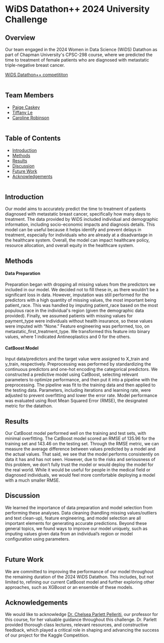 # WiDS Datathon++ 2024 University Challenge

## Overview

Our team engaged in the 2024 Women in Data Science (WiDS) Datathon as part of Chapman University's CPSC-298 course, where we predicted the time to treatment of female patients who are diagnosed with metastatic triple-negative breast cancer.   

[WiDS Datathon++ competititon](https://www.kaggle.com/competitions/widsdatathon2024-university/overview)
<br></br>

## Team Members
- [Paige Caskey](https://github.com/paigecaskey)
- [Tiffany Le](https://github.com/tifle)
- [Caroline Robinson](https://github.com/cbellerob)
<br></br>

## Table of Contents
- [Introduction](https://github.com/cbellerob/WiDS-Datathon-2024#introduction)
- [Methods](https://github.com/cbellerob/WiDS-Datathon-2024#methods)
- [Results](https://github.com/cbellerob/WiDS-Datathon-2024#results)
- [Discussion](https://github.com/cbellerob/WiDS-Datathon-2024#discussion)
- [Future Work](https://github.com/cbellerob/WiDS-Datathon-2024#future-work)
- [Acknowledgements](https://github.com/cbellerob/WiDS-Datathon-2024#acknowledgements)
<br></br>

## Introduction
Our model aims to accurately predict the time to treatment of patients diagnosed with metastatic breast cancer, specifically how many days to treatment. The data provided by WiDS included individual and demographic information, including socio-economic impacts and diagnosis details. This model can be useful because it helps identify and prevent delays in treatment, especially for individuals who are already at a disadvantage in the healthcare system. Overall, the model can impact healthcare policy, resource allocation, and overall equity in the healthcare system.

## Methods
#### Data Preparation
Preparation began with dropping all missing values from the predictors we included in our model. 
We decided not to fill these in, as there wouldn’t be a significant loss in data. 
However, imputation was still performed for the predictors with a high quantity of missing values, the most important being patient_race. 
This was handled by imputing patient_race based on the most populous race in the individual's region (given the demographic data provided). 
Finally, we assumed patients with missing values for payment_type were individuals without health insurance, so these values were imputed with “None.” Feature engineering was performed, too, on metastatic_first_treatment_type. We transformed this feature into binary values, where 1 indicated Antineoplastics and 0 for the others.

#### CatBoost Model
Input data/predictors and the target value were assigned to X_train and y_train, respectively. 
Preprocessing was performed by standardizing the continuous predictors and one-hot encoding the categorical predictors.
We constructed a predictive model using CatBoost, selecting relevant parameters to optimize performance, and then put it into a pipeline with the preprocessing.
The pipeline was fit to the training data and then applied to the testing data. Parameters, including iterations and learning rate, were adjusted to prevent overfitting and lower the error rate. Model performance was evaluated using Root Mean Squared Error (RMSE), the designated metric for the datathon.

## Results
Our CatBoost model performed well on the training and test sets, with minimal overfitting. The CatBoost model scored an RMSE of 135.96 for the training set and 143.46 on the testing set. Through the RMSE metric, we can measure the average difference between values predicted by a model and the actual values. That said, we see that the model performs consistently on data it has and has not seen.
However, due to the risks and seriousness of this problem, we don’t fully trust the model or would deploy the model for the real world. While it would be useful for people in the medical field or diagnosed individuals, we would feel more comfortable deploying a model with a much smaller RMSE.

## Discussion
We learned the importance of data preparation and model selection from performing these analyses. Data cleaning (handling missing values/outliers and text clean-up), feature engineering, and model selection are all important elements for generating accurate predictions. Beyond these general topics, we found ways to improve our model uniquely, such as imputing values given data from an individual’s region or model configuration using parameters.
<br></br>

## Future Work
We are committed to improving the performance of our model throughout the remaining duration of the 2024 WiDS Datathon. This includes, but not limited to,
refining our current CatBoost model and further exploring other approaches, such as XGBoost or an ensemble of these models.

## Acknowledgements
We would like to acknowledge [Dr. Chelsea Parlett Pelleriti](https://github.com/cmparlettpelleriti), our professor for this course, for her valuable guidance throughout this challenge. 
Dr. Parlett provided thorough class lectures, relevant resources, and constructive feedback, which played a critical role in shaping and advancing the success of our project for the
Kaggle Competition.

